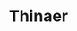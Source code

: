 ---
title: Thinaer
image: /img/logos/thinaer.png
link: https://thinaer.io/
weight: 3
visible: true
---